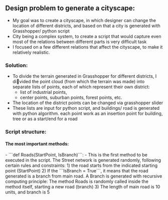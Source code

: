 <h2>Design problem to generate a cityscape:</h2>

- My goal was to create a cityscape, in which designer can change the location of different districts, and based on that a city is generated with Grasshopper/ python script
- City being a complex system, to create a script that would capture even most of the relations between different parts is very difficult task
- I focused on a few different relations that affect the cityscape, to make it relatively realistic.


<h3>Solution:</h3>

- To divide the terrain generated in Grasshopper for different districts, I divided the point cloud (from which the terrain was made) into separate 
 lists of points, each of which represent their own district: 
  - list of industrial points,
  - center points, suburban points, forest points, etc.
- The location of the district points can be changed via grasshopper slider
- These lists are input for python script, and buildings/ road is generated with python algorithm. each point work as an insertion point for building, tree or as a start/end 
  for a road

<h3>Script structure:</h3>

<h4>The most important methods:</h4>
- ```def Roads(StartPoint, IsBranch)```:
  - This is the first method to be executed in the script. The Street network is generated randomly, following certain rules and 
     constraints:
     1) the road starts from the indicated starting point (StartPoint)
     2) If the ```IsBranch = True```, it means that the road generated is a branch 
        from main road. A Branch is generated with recursive computing principle: The method Roads is randomly called inside the method 
        itself, starting a new road (branch)
     3) The length of main road is 10 units, and branch is 5

